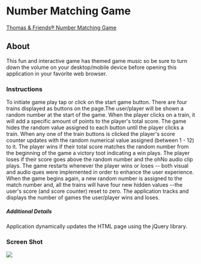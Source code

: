 # Number Matching Game

[Thomas & Friends® Number Matching Game](https://klejman.github.io/Thomas-Friends-Numbers-Game-/)

## About

This fun and interactive game has themed game music so be sure to turn down the volume on your desktop/mobile device before opening this application in your favorite web browser.

### Instructions
To initiate game play tap or click on the start game button. There are four trains displayed as buttons on the page.The user/player will be shown a random number at the start of the game. When the player clicks on a train, it will add a specific amount of points to the player's total score.
The game hides the random value assigned to each button until the player clicks a train.
When any one of the train buttons is clicked the player's score counter updates with the random numerical value assigned (between 1 - 12) to it.
The player wins if their total score matches the random number from the beginning of the game a victory toot indicating a win plays.
The player loses if their score goes above the random number and the ohNo audio clip plays.
The game restarts whenever the player wins or loses --  both visual and audio ques were implemented in order to enhance the user experience.
When the game begins again, a new random number is assigned to the match number and, all the trains will have four new hidden values --the user's score (and score counter) reset to zero.
The application tracks and displays the number of games the user/player wins and loses.

##### Additional Details
Application dynamically updates the HTML page using the jQuery library.

### Screen Shot

![](https://user-images.githubusercontent.com/28759418/33719460-cdfe1850-db2e-11e7-985f-a88242d19543.png)
